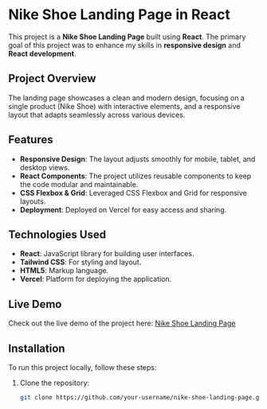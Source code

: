 # Nike Shoe Landing Page in React

This project is a **Nike Shoe Landing Page** built using **React**. The primary goal of this project was to enhance my skills in **responsive design** and **React development**.

## Project Overview

The landing page showcases a clean and modern design, focusing on a single product (Nike Shoe) with interactive elements, and a responsive layout that adapts seamlessly across various devices.

## Features

- **Responsive Design**: The layout adjusts smoothly for mobile, tablet, and desktop views.
- **React Components**: The project utilizes reusable components to keep the code modular and maintainable.
- **CSS Flexbox & Grid**: Leveraged CSS Flexbox and Grid for responsive layouts.
- **Deployment**: Deployed on Vercel for easy access and sharing.

## Technologies Used

- **React**: JavaScript library for building user interfaces.
- **Tailwind CSS**: For styling and layout.
- **HTML5**: Markup language.
- **Vercel**: Platform for deploying the application.

## Live Demo

Check out the live demo of the project here: [Nike Shoe Landing Page](https://nike-shoe-landing-page-in-react.vercel.app/)

## Installation

To run this project locally, follow these steps:

1. Clone the repository:
   ```bash
   git clone https://github.com/your-username/nike-shoe-landing-page.git
